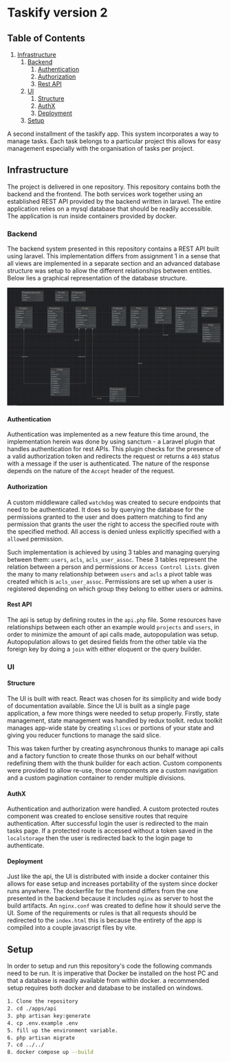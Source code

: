
<!-- add titles -->

# Taskify version 2

## Table of Contents

1. [Infrastructure](#infrastructure)
    1. [Backend](#backend)
        1. [Authentication](#authentication)
        2. [Authorization](#authorization)
        3. [Rest API](#rest-api)
    2. [UI](#ui)
        1. [Structure](#structure)
        2. [AuthX](#authx)
        3. [Deployment](#deployment)
    3. [Setup](#setup)

A second installment of the taskify app. This system incorporates a way to manage tasks. Each task belongs to a particular project this allows for easy management especially with the organisation of tasks per project.

## Infrastructure

The project is delivered in one repository. This repository contains both the backend and the frontend. The both services work together using an established REST API provided by the backend written in laravel. The entire application relies on a mysql database that should be readily accessible. The application is run inside containers provided by docker.

### Backend

The backend system presented in this repository contains a REST API built using laravel. This implementation differs from assignment 1 in a sense that all views are implemented in a separate section and an advanced database structure was setup to allow the different relationships between entities. Below lies a graphical representation of the database structure.

![alt text](image.png)

#### Authentication

Authentication was implemented as a new feature this time around, the implementation herein was done by using sanctum - a Laravel plugin that handles authentication for rest APIs. This plugin checks for the presence of a valid authorization token and redirects the request or returns a `403` status with a message if the user is authenticated. The nature of the response depends on the nature of the `Accept` header of the request.

#### Authorization

A custom middleware called `watchdog` was created to secure endpoints that need to be authenticated. It does so by querying the database for the permissions granted to the user and does pattern matching to find any permission that grants the user the right to access the specified route with the specified method. All access is denied unless explicitly specified with a `allowed` permission.

Such implementation is achieved by using 3 tables and managing querying between them: `users`, `acls`, `acls_user_assoc`. These 3 tables represent the relation between a person and permissions or `Access Control Lists`. given the many to many relationship between `users` and `acls` a pivot table was created which is `acls_user_assoc`. Permissions are set up when a user is registered depending on which group they belong to either users or admins.

#### Rest API

The api is setup by defining routes in the `api.php` file. Some resources have relationships between each other an example would `projects` and `users`, in order to minimize the amount of api calls made, autopopulation was setup. Autopopulation allows to get desired fields from the other table via the foreign key by doing a `join` with either eloquent or the query builder.

### UI

#### Structure

The UI is built with react. React was chosen for its simplicity and wide body of documentation available. Since the UI is built as a single page application, a few more things were needed to setup properly. Firstly, state management, state management was handled by redux toolkit. redux toolkit manages app-wide state by creating `slices` or portions of your state and giving you reducer functions to manage the said slice.

This was taken further by creating asynchronous thunks to manage api calls and a factory function to create those thunks on our behalf without redefining them with the thunk builder for each action. Custom components were provided to allow re-use, those components are a custom navigation and a custom pagination container to render multiple divisions.

#### AuthX

Authentication and authorization were handled. A custom protected routes component was created to enclose sensitive routes that require authentication. After successful login the user is redirected to the main tasks page. If a protected route is accessed without a token saved in the `localstorage` then the user is redirected back to the login page to authenticate.

#### Deployment

Just like the api, the UI is distributed with inside a docker container this allows for ease setup and increases portability of the system since docker runs anywhere.  The dockerfile for the frontend differs from the one presented in the backend because it includes `nginx` as server to host the build artifacts. An `nginx.conf` was created to define how it should serve the UI. Some of the requirements or rules is that all requests should be redirected to the `index.html` this is because the entirety of the app is compiled into a couple javascript files by vite.

## Setup

In order to setup and run this repository's code the following commands need to be run. It is imperative that Docker be installed on the host PC and that a database is readily available from within docker. a recommended setup requires both docker and database to be installed on windows.

```sh
1. Clone the repository
2. cd ./apps/api
3. php artisan key:generate
4. cp .env.example .env
5. fill up the environment variable.
6. php artisan migrate
7. cd ../../
8. docker compose up --build

```
